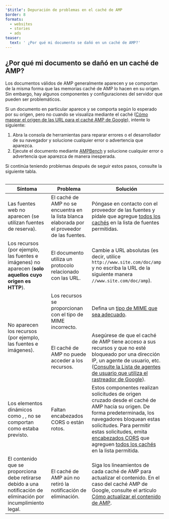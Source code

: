 ```yaml
---
'$title': Depuración de problemas en el caché de AMP
$order: 8
formats:
  - websites
  - stories
  - ads
teaser:
  text: ' ¿Por qué mi documento se dañó en un caché de AMP?'
---
```


<!--
This file is imported from https://github.com/ampproject/amphtml/blob/master/spec/amp-cache-debugging.md.
Please do not change this file.
If you have found a bug or an issue please
have a look and request a pull request there.
-->

## ¿Por qué mi documento se dañó en un caché de AMP? <a name="why-is-my-doc-broken-on-an-amp-cache"></a>

Los documentos válidos de AMP generalmente aparecen y se comportan de la misma forma que las memorias caché de AMP lo hacen en su origen. Sin embargo, hay algunos componentes y configuraciones del servidor que pueden ser problemáticos.

Si un documento en particular aparece y se comporta según lo esperado por su origen, pero no cuando se visualiza mediante el caché ([Cómo mapear el origen de las URL para el caché AMP de Google](https://developers.google.com/amp/cache/overview#amp-cache-url-format)), intente lo siguiente:

1. Abra la consola de herramientas para reparar errores o el desarrollador de su navegador y solucione cualquier error o advertencia que aparezca.
2. Ejecute el documento mediante [AMPBench](https://ampbench.appspot.com/) y solucione cualquier error o advertencia que aparezca de manera inesperada.

Si continúa teniendo problemas después de seguir estos pasos, consulte la siguiente tabla.

<table>
<table>
  <thead>
    <tr>
      <th width="30%">Síntoma</th>
      <th width="30%">Problema</th>
      <th width="40%">Solución</th>
    </tr>
  </thead>
  <tbody>
    <tr>
      <td>Las fuentes web no aparecen (se utilizan fuentes de reserva).</td>
      <td>El caché de AMP no se encuentra en la lista blanca elaborada por el proveedor de las fuentes.</td>
      <td>Póngase en contacto con el proveedor de las fuentes y pídale que agregue <a href="https://amp.dev/documentation/guides-and-tutorials/learn/amp-caches-and-cors/amp-cors-requests#cors-security-in-amp">todos los cachés</a> en la lista de fuentes permitidas.</td>
    </tr>
    <tr>
      <td>Los recursos (por ejemplo, las fuentes e imágenes) no aparecen (<strong>solo aquellos cuyo origen es HTTP</strong>).</td>
      <td>El documento utiliza un protocolo relacionado con las URL.</td>
      <td>Cambie a URL absolutas (es decir, utilice <code>http://www.site.com/doc/amp</code> y no escriba la URL de la siguiente manera <code>//www.site.com/doc/amp</code>).</td>
    </tr>
    <tr>
      <td rowspan="2">No aparecen los recursos (por ejemplo, las fuentes e imágenes).</td>
      <td>Los recursos se proporcionan con el tipo de MIME incorrecto.</td>
      <td>Defina un <a href="https://github.com/ampproject/amphtml/blob/master/spec/amp-cache-guidelines.md#guidelines-accepted-mime-types">tipo de MIME que sea adecuado</a>.</td>
    </tr>
    <tr>
      <td>El caché de AMP no puede acceder a los recursos.</td>
      <td>Asegúrese de que el caché de AMP tiene acceso a sus recursos y que no esté bloqueado por una dirección IP, un agente de usuario, etc. (<a href="https://support.google.com/webmasters/answer/1061943?hl=en">Consulte la Lista de agentes de usuario que utiliza el rastreador de Google</a>).</td>
    </tr>
    <tr>
      <td>Los elementos dinámicos como  <code><amp-form></amp-form></code>, <code><amp-list></amp-list></code>, no se comportan como estaba previsto.</td>
      <td>Faltan encabezados CORS o están rotos.</td>
      <td>Estos componentes realizan solicitudes de origen cruzado desde el caché de AMP hacia su origen. De forma predeterminada, los navegadores bloquean estas solicitudes. Para permitir estas solicitudes, emita <a href="https://developer.mozilla.org/en-US/docs/Web/HTTP/Access_control_CORS">encabezados CORS</a> que agreguen <a href="https://amp.dev/documentation/guides-and-tutorials/amp-cors-requests.html">todos los cachés</a> en la lista permitida.</td>
    </tr>
    <tr>
      <td>El contenido que se proporciona debe retirarse debido a una notificación de eliminación por incumplimiento legal.</td>
      <td>El caché de AMP aún no retiró la notificación de eliminación.</td>
      <td>Siga los lineamientos de cada caché de AMP para actualizar el contenido. En el caso del caché AMP de Google, consulte el artículo <a href="https://developers.google.com/amp/cache/update-cache">Cómo actualizar el contenido de AMP</a>.</td>
    </tr>
</tbody>
</table>

</table>
